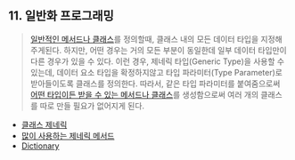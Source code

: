 ## 11. 일반화 프로그래밍
> [일반적인 메서드나 클래스](https://github.com/SeoDongWoo1216/StudyCSharp21/blob/main/chap11/chap11App/21_03_02_01_FirstGeneric/Program.cs)를 정의할때, 클래스 내의 모든 데이터 타입을 지정해주게된다.
> 하지만, 어떤 경우는 거의 모든 부분이 동일한데 일부 데이터 타입만이 다른 경우가 있을 수 있다.
> 이런 경우, 제네릭 타입(Generic Type)을 사용할 수 있는데, 데이터 요소 타입을 확정하지않고 타입 파라미터(Type Parameter)로 받아들이도록 클래스를 정의한다.
> 따라서, <T>같은 타입 파라미터를 붙여줌으로써 [어떤 타입이든 받을 수 있는 메서드나 클래스](https://github.com/SeoDongWoo1216/StudyCSharp21/blob/main/chap11/chap11App/21_03_02_02_GenericCopyArrayApp/Program.cs)를 생성함으로써 여러 개의 클래스를 따로 만들 필요가 없어지게 된다.

- [클래스 제네릭](https://github.com/SeoDongWoo1216/StudyCSharp21/blob/main/chap11/chap11App/21_03_02_03_GenericClassApp/Program.cs)
- [많이 사용하는 제네릭 메서드](https://github.com/SeoDongWoo1216/StudyCSharp21/blob/main/chap11/chap11App/21_03_02_04_GenericListApp/Program.cs)
- [Dictionary](https://github.com/SeoDongWoo1216/StudyCSharp21/blob/main/chap11/chap11App/21_03_02_05_DictionaryApp/Program.cs)
